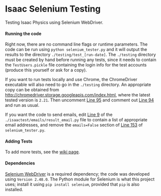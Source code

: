 # Isaac Selenium Testing
Testing Isaac Physics using Selenium WebDriver.

#### Running the code
Right now, there are no command line flags or runtime parameters. The code can be run using `python selenium_tester.py` and it will output the results to the directory `./testing/test_[run-date]`. The `./testing` directory must be created by hand before running any tests, since it needs to contain the `TestUsers.pickle` file containing the login info for the test accounts (produce this yourself or ask for a copy).

If you want to run tests locally and use Chrome, the ChromeDriver executable will also need to go in the `./testing` directory. An appropriate copy can be obtained from http://chromedriver.storage.googleapis.com/index.html, where the latest tested version is `2.21`. Then uncomment [Line 95](https://github.com/jsharkey13/isaac-selenium-testing/blob/master/selenium_tester.py#L95) and comment out [Line 94](https://github.com/jsharkey13/isaac-selenium-testing/blob/master/selenium_tester.py#L94) and run as usual.

If you want the code to send emails, edit [Line 9](https://github.com/jsharkey13/isaac-selenium-testing/blob/master/isaactest/emails/result_email.py#L9) of the `./isaactest/emails/result_email.py` file to contain a list of appropriate email addresses, and remove the `emails=False` section of [Line 153](https://github.com/jsharkey13/isaac-selenium-testing/blob/master/selenium_tester.py#L153) of `selenium_tester.py`.

#### Adding Tests
To add more tests, see the [wiki page](https://github.com/jsharkey13/isaac-selenium-testing/wiki/Adding-New-Tests).

#### Dependencies
[Selenium WebDriver](http://www.seleniumhq.org/projects/webdriver/) is a required dependency; the code was developed using `Version 2.48.0`. The Python module for Selenium is what this project uses; install it using `pip install selenium`, provided that `pip` is also installed.
